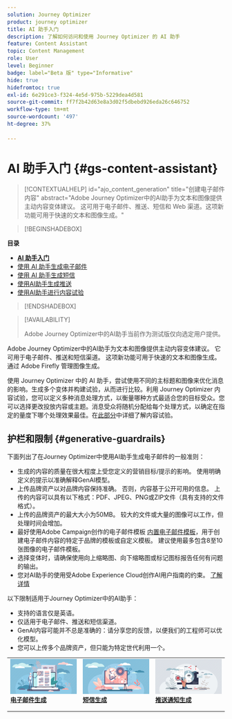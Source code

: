 ```yaml
---
solution: Journey Optimizer
product: journey optimizer
title: AI 助手入门
description: 了解如何访问和使用 Journey Optimizer 的 AI 助手
feature: Content Assistant
topic: Content Management
role: User
level: Beginner
badge: label="Beta 版" type="Informative"
hide: true
hidefromtoc: true
exl-id: 6e291ce3-f324-4e5d-975b-5229dea4d581
source-git-commit: ff7f2b42d63e8a3d02f5dbebd926eda26c646752
workflow-type: tm+mt
source-wordcount: '497'
ht-degree: 37%

---
```


# AI 助手入门 {#gs-content-assistant}

>[!CONTEXTUALHELP]
>id="ajo_content_generation"
>title="创建电子邮件内容"
>abstract="Adobe Journey Optimizer中的AI助手为文本和图像提供主动内容变体建议。 这可用于电子邮件、推送、短信和 Web 渠道。这项新功能可用于快速的文本和图像生成。"

>[!BEGINSHADEBOX]

**目录**

* **[AI 助手入门](gs-generative.md)**
* [使用 AI 助手生成电子邮件](generative-email.md)
* [使用 AI 助手生成短信](generative-sms.md)
* [使用AI助手生成推送](generative-push.md)
* [使用AI助手进行内容试验](generative-experimentation.md)

>[!ENDSHADEBOX]

>[!AVAILABILITY]
>
>Adobe Journey Optimizer中的AI助手当前作为测试版仅向选定用户提供。

Adobe Journey Optimizer中的AI助手为文本和图像提供主动内容变体建议。 它可用于电子邮件、推送和短信渠道。 这项新功能可用于快速的文本和图像生成。通过 Adobe Firefly 管理图像生成。

使用 Journey Optimizer 中的 AI 助手，尝试使用不同的主标题和图像来优化消息的影响。生成多个变体并构建试验，从而进行比较。利用 Journey Optimizer 内容试验，您可以定义多种消息处理方式，以衡量哪种方式最适合您的目标受众。您可以选择更改投放内容或主题。消息受众将随机分配给每个处理方式，以确定在指定的量度下哪个处理效果最佳。在[此部分](../campaigns/content-experiment.md)中详细了解内容试验。

## 护栏和限制 {#generative-guardrails}

下面列出了在Journey Optimizer中使用AI助手生成电子邮件的一般准则：

* 生成的内容的质量在很大程度上受您定义的营销目标/提示的影响。 使用明确定义的提示以准确解释GenAI模型。 
* 上传品牌资产以对品牌内容保持准确。 否则，内容基于公开可用的信息。 上传的内容可以具有以下格式：PDF、JPEG、PNG或ZIP文件（具有支持的文件格式）。
* 上传的品牌资产的最大大小为50MB。 较大的文件或大量的图像可以工作，但处理时间会增加。
* 最好使用Adobe Campaign创作的电子邮件模板 [内置电子邮件模板](../email/use-email-templates.md)，用于创建电子邮件内容的特定于品牌的模板或自定义模板。 建议使用最多包含8至10张图像的电子邮件模板。
* 选择变体时，请确保使用向上缩略图、向下缩略图或标记图标报告任何有问题的输出。
* 您对AI助手的使用受Adobe Experience Cloud创作AI用户指南的约束。 [了解详情](https://www.adobe.com/cn/legal/licenses-terms/adobe-gen-ai-user-guidelines.html)

以下限制适用于Journey Optimizer中的AI助手：

* 支持的语言仅是英语。
* 仅适用于电子邮件、推送和短信渠道。
* GenAI内容可能并不总是准确的：请分享您的反馈，以便我们的工程师可以优化模型。
* 您可以上传多个品牌资产，但只能为特定世代利用一个。

<table style="table-layout:fixed"><tr style="border: 0;">
<td>
<a href="generative-email.md">
<img alt="电子邮件生成" src="assets/do-not-localize/text-genai.jpeg">
</a>
<div>
<a href="generative-email.md"><strong>电子邮件生成</strong></a>
</div>
<p>
</td>
<td>
<a href="generative-sms.md">
<img alt="短信生成" src="assets/do-not-localize/image-genai.jpeg">
</a>
<div><a href="generative-sms.md"><strong>短信生成</strong>
</div>
<p>
</td>
<td>
<a href="generative-push.md">
<img alt="推送生成" src="assets/do-not-localize/email-genai.jpeg">
</a>
<div>
<a href="generative-push.md"><strong>推送通知生成</strong></a>
</div>
<p></td>
</tr></table>
